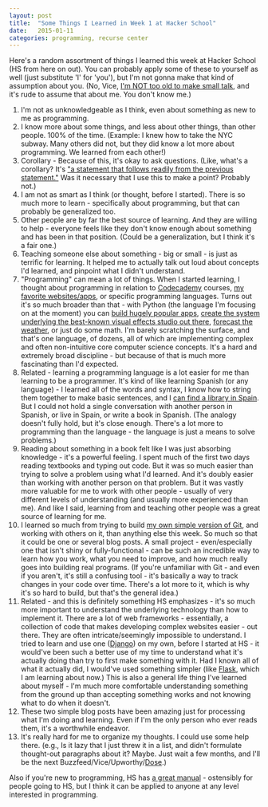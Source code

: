 ```yaml
---
layout: post
title:  "Some Things I Learned in Week 1 at Hacker School"
date:   2015-01-11
categories: programming, recurse center
---
```


Here's a random assortment of things I learned this week at Hacker School (HS from here on out). You can probably apply some of these to yourself as well (just substitute 'I' for 'you'), but I'm not gonna make that kind of assumption about you. (No, Vice, [I'm NOT too old to make small talk](http://www.vice.com/read/joel-golby-things-youre-too-old-at-25-609), and it's rude to assume that about me. You don't know me.)

1.  I'm not as unknowledgeable as I think, even about something as new to me as programming. 
2.  I know more about some things, and less about other things, than other people. 100% of the time. (Example: I knew how to take the NYC subway. Many others did not, but they did know a lot more about programming. We learned from each other!)
3.  Corollary - Because of this, it's okay to ask questions. (Like, what's a corollary? It's ["a statement that follows readily from the previous statement."](http://en.wikipedia.org/wiki/Corollary) Was it necessary that I use this to make a point? Probably not.) 
4.  I am not as smart as I think (or thought, before I started). There is so much more to learn - specifically about programming, but that can probably be generalized too.
5.  Other people are by far the best source of learning. And they are willing to help - everyone feels like they don't know enough about something and has been in that position. (Could be a generalization, but I think it's a fair one.)
6.  Teaching someone else about something - big or small - is just as terrific for learning. It helped me to actually talk out loud about concepts I'd learned, and pinpoint what I didn't understand.
7.  "Programming" can mean a lot of things. When I started learning, I thought about programming in relation to [Codecademy](http://www.codecademy.com/learn) courses, [my favorite websites/apps](https://trello.com/), or specific programming languages. Turns out it's so much broader than that - with Python (the language I'm focusing on at the moment) you can [build hugely popular apps](http://instagram.com/), [create the system underlying the best-known visual effects studio out there](https://www.python.org/about/success/ilm/), [forecast the weather](https://www.python.org/about/success/forecastwatch/), or just do some math. I'm barely scratching the surface, and that's one language, of dozens, all of which are implementing complex and often non-intuitive core computer science concepts. It's a hard and extremely broad discipline - but because of that is much more fascinating than I'd expected.
8.  Related - learning a programming language is a lot easier for me than learning to be a programmer. It's kind of like learning Spanish (or any language) - I learned all of the words and syntax, I know how to string them together to make basic sentences, and I [can find a library in Spain](https://www.youtube.com/watch?v=oe61_0V4Db4). But I could not hold a single conversation with another person in Spanish, or live in Spain, or write a book in Spanish. (The analogy doesn't fully hold, but it's close enough. There's a lot more to programming than the language - the language is just a means to solve problems.)
9.  Reading about something in a book felt like I was just absorbing knowledge - it's a powerful feeling. I spent much of the first two days reading textbooks and typing out code. But it was so much easier than trying to solve a problem using what I'd learned. And it's doubly easier than working with another person on that problem. But it was vastly more valuable for me to work with other people - usually of very different levels of understanding (and usually more experienced than me). And like I said, learning from and teaching other people was a great source of learning for me.
10.  I learned so much from trying to build [my own simple version of Git](https://github.com/jimjshields/myvcs), and working with others on it, than anything else this week. So much so that it could be one or several blog posts. A small project - even/especially one that isn't shiny or fully-functional - can be such an incredible way to learn how you work, what you need to improve, and how much really goes into building real programs. (If you're unfamiliar with Git - and even if you aren't, it's still a confusing tool - it's basically a way to track changes in your code over time. There's a lot more to it, which is why it's so hard to build, but that's the general idea.)
11.  Related - and this is definitely something HS emphasizes - it's so much more important to understand the underlying technology than how to implement it. There are a lot of web frameworks - essentially, a collection of code that makes developing complex websites easier - out there. They are often intricate/seemingly impossible to understand. I tried to learn and use one ([Django](https://www.djangoproject.com/)) on my own, before I started at HS - it would've been such a better use of my time to understand what it's actually doing than try to first make something with it. Had I known all of what it actually did, I would've used something simpler (like [Flask](http://flask.pocoo.org/docs/0.10/), which I am learning about now.) This is also a general life thing I've learned about myself - I'm much more comfortable understanding something from the ground up than accepting something works and not knowing what to do when it doesn't. 
12.  These two simple blog posts have been amazing just for processing what I'm doing and learning. Even if I'm the only person who ever reads them, it's a worthwhile endeavor.
13.  It's really hard for me to organize my thoughts. I could use some help there. (e.g., Is it lazy that I just threw it in a list, and didn't formulate thought-out paragraphs about it? Maybe. Just wait a few months, and I'll be the next Buzzfeed/Vice/Upworthy/[Dose](http://www.newyorker.com/magazine/2015/01/05/virologist).)

Also if you're new to programming, HS has [a great manual](https://www.hackerschool.com/manual#sec-advice) - ostensibly for people going to HS, but I think it can be applied to anyone at any level interested in programming.
